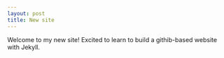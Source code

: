```yaml
---
layout: post
title: New site
---
```


Welcome to my new site!  Excited to learn to build a githib-based website with Jekyll.
